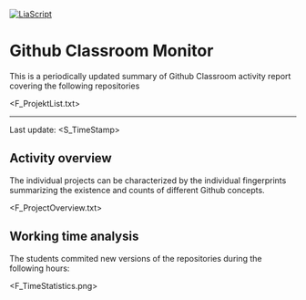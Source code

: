<!--
author:   _
email:    _

version:  0.0.1
language: en

-->

[![LiaScript](https://raw.githubusercontent.com/LiaScript/LiaScript/master/badges/course.svg)](https://liascript.github.io/course/?https://github.com/SebastianZug/GitHubClassroomTutorFeedback/blob/main/README.md)

# Github Classroom Monitor

This is a periodically updated summary of Github Classroom activity report covering the following repositories

<!-- data-type="none" -->
<F_ProjektList.txt>

----------------------------------------------------- 

Last update: <S_TimeStamp>

## Activity overview

The individual projects can be characterized by the individual fingerprints summarizing the existence and counts of different Github concepts.

<!-- data-type="none" -->
<F_ProjectOverview.txt>

## Working time analysis

The students commited new versions of the repositories during the following hours:

<F_TimeStatistics.png>



